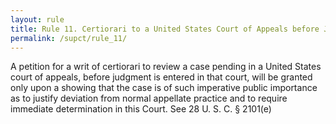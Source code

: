 ```yaml
---
layout: rule
title: Rule 11. Certiorari to a United States Court of Appeals before Judgment
permalink: /supct/rule_11/
---
```


A petition for a writ of certiorari to review a case pending in a United States court of appeals, before judgment is entered in that court, will be granted only upon a showing that the case is of such imperative public importance as to justify deviation from normal appellate practice and to require immediate determination in this Court. See 28 U. S. C. § 2101(e)<br>